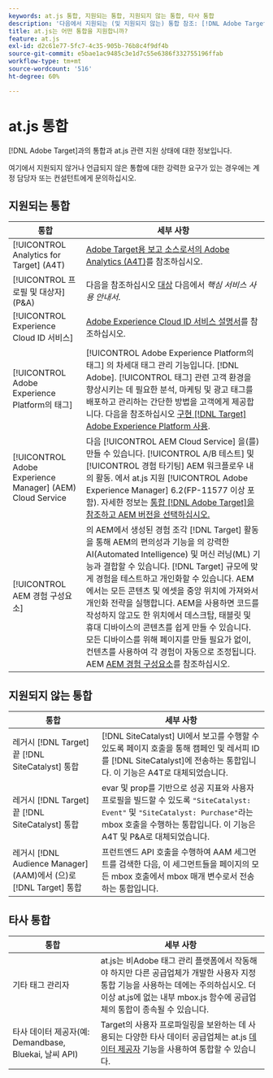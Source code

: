 ```yaml
---
keywords: at.js 통합, 지원되는 통합, 지원되지 않는 통합, 타사 통합
description: '다음에서 지원되는 (및 지원되지 않는) 통합 참조: [!DNL Adobe Target] at.js, 포함 [!UICONTROL Target 분석] (A4T), [!UICONTROL Experience Cloud ID 서비스]등.'
title: at.js는 어떤 통합을 지원합니까?
feature: at.js
exl-id: d2c61e77-5fc7-4c35-905b-76b8c4f9df4b
source-git-commit: e5bae1ac9485c3e1d7c55e6386f332755196ffab
workflow-type: tm+mt
source-wordcount: '516'
ht-degree: 60%

---
```


# at.js 통합

[!DNL Adobe Target]과의 통합과 at.js 관련 지원 상태에 대한 정보입니다.

여기에서 지원되지 않거나 언급되지 않은 통합에 대한 강력한 요구가 있는 경우에는 계정 담당자 또는 컨설턴트에게 문의하십시오.

## 지원되는 통합

| 통합 | 세부 사항 |
|--- |--- |
| [!UICONTROL Analytics for Target] (A4T) | [Adobe Target용 보고 소스로서의 Adobe Analytics (A4T)](https://experienceleague.adobe.com/docs/target/using/integrate/a4t/a4t.html)를 참조하십시오. |
| [!UICONTROL 프로필 및 대상자] (P&amp;A) | 다음을 참조하십시오 [대상](https://experienceleague.adobe.com/docs/core-services/interface/audiences/audience-library.html?lang=ko-KR) 다음에서 *핵심 서비스 사용 안내서*. |
| [!UICONTROL Experience Cloud ID 서비스] | [Adobe Experience Cloud ID 서비스 설명서](https://experienceleague.adobe.com/docs/id-service/using/home.html)를 참조하십시오. |
| [!UICONTROL Adobe Experience Platform의 태그] | [!UICONTROL Adobe Experience Platform의 태그] 의 차세대 태그 관리 기능입니다. [!DNL Adobe]. [!UICONTROL 태그] 관련 고객 환경을 향상시키는 데 필요한 분석, 마케팅 및 광고 태그를 배포하고 관리하는 간단한 방법을 고객에게 제공합니다. 다음을 참조하십시오 [구현 [!DNL Target] Adobe Experience Platform 사용](../how-to-deployatjs/implement-target-using-adobe-launch.md). |
| [!UICONTROL Adobe Experience Manager] (AEM) Cloud Service | 다음 [!UICONTROL AEM Cloud Service] 을(를) 만들 수 있습니다. [!UICONTROL A/B 테스트] 및 [!UICONTROL 경험 타기팅] AEM 워크플로우 내의 활동. 에서 at.js 지원 [!UICONTROL Adobe Experience Manager] 6.2(FP-11577 이상 포함). 자세한 정보는 [ 통합 [!DNL Adobe Target]을 참조하고 AEM 버전을 선택하십시오.](https://experienceleague.adobe.com/docs/experience-manager-release-information/aem-release-updates/previous-updates/aem-previous-versions.html) |
| [!UICONTROL AEM 경험 구성요소] | 의 AEM에서 생성된 경험 조각 [!DNL Target] 활동을 통해 AEM의 편의성과 기능을 의 강력한 AI(Automated Intelligence) 및 머신 러닝(ML) 기능과 결합할 수 있습니다. [!DNL Target] 규모에 맞게 경험을 테스트하고 개인화할 수 있습니다.  AEM에서는 모든 콘텐츠 및 에셋을 중앙 위치에 가져와서 개인화 전략을 실행합니다. AEM을 사용하면 코드를 작성하지 않고도 한 위치에서 데스크탑, 태블릿 및 휴대 디바이스의 콘텐츠를 쉽게 만들 수 있습니다. 모든 디바이스를 위해 페이지를 만들 필요가 없이, 컨텐츠를 사용하여 각 경험이 자동으로 조정됩니다. AEM  [AEM 경험 구성요소](https://experienceleague.adobe.com/docs/target/using/experiences/offers/aem-experience-fragments.html)를 참조하십시오. |

## 지원되지 않는 통합

| 통합 | 세부 사항 |
|--- |--- |
| 레거시 [!DNL Target] 끝 [!DNL SiteCatalyst] 통합 | [!DNL SiteCatalyst] UI에서 보고를 수행할 수 있도록 페이지 호출을 통해 캠페인 및 레서피 ID를 [!DNL SiteCatalyst]에 전송하는 통합입니다. 이 기능은 A4T로 대체되었습니다. |
| 레거시 [!DNL Target] 끝 [!DNL SiteCatalyst] 통합 | evar 및 prop를 기반으로 성공 지표와 사용자 프로필을 빌드할 수 있도록 `"SiteCatalyst: Event"` 및 `"SiteCatalyst: Purchase"`라는 mbox 호출을 수행하는 통합입니다. 이 기능은 A4T 및 P&amp;A로 대체되었습니다. |
| 레거시 [!DNL Audience Manager] (AAM)에서 (으)로 [!DNL Target] 통합 | 프런트엔드 API 호출을 수행하여 AAM 세그먼트를 검색한 다음, 이 세그먼트들을 페이지의 모든 mbox 호출에서 mbox 매개 변수로서 전송하는 통합입니다. |

## 타사 통합

| 통합 | 세부 사항 |
|--- |--- |
| 기타 태그 관리자 | at.js는 비Adobe 태그 관리 플랫폼에서 작동해야 하지만 다른 공급업체가 개발한 사용자 지정 통합 기능을 사용하는 데에는 주의하십시오. 더 이상 at.js에 없는 내부 mbox.js 함수에 공급업체의 통합이 종속될 수 있습니다. |
| 타사 데이터 제공자(예: Demandbase, Bluekai, 날씨 API) | Target의 사용자 프로파일링을 보완하는 데 사용되는 다양한 타사 데이터 공급업체는 at.js [데이터 제공자](../atjs-functions/targetglobalsettings.md#data-providers) 기능을 사용하여 통합할 수 있습니다. |
